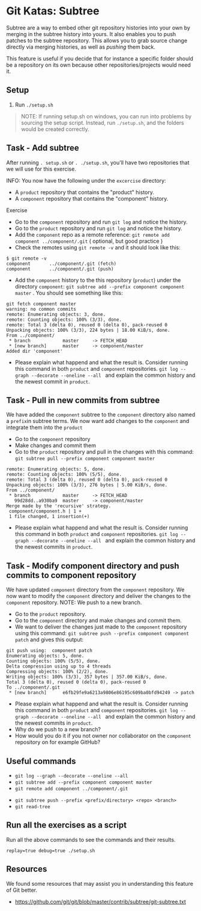 # Git Katas: Subtree

Subtree are a way to embed other git repository histories into your own by merging in the subtree history into yours. It also enables you to push patches to the subtree repository. This allows you to grab source change directly via merging histories, as well as _pushing_ them back.

This feature is useful if you decide that for instance a specific folder should be a repository on its own because other repositories/projects would need it.

## Setup

1. Run `./setup.sh`

> NOTE: If running setup.sh on windows, you can run into problems by sourcing the setup script. Instead, run `./setup.sh`, and the folders would be created correctly.

## Task - Add subtree

After running `. setup.sh` or `. ./setup.sh`, you'll have two repositories that we will use for this exercise.

INFO: You now have the following under the `excercise` directory:
* A `product` repository that contains the "product" history.
* A `component` repository that contains the "component" history.

Exercise
* Go to the `component` repository and run `git log` and notice the history.
* Go to the `product` repository and run `git log` and notice the history.
* Add the `component` repo as a remote reference: `git remote add component ../component/.git` ( optional, but good practice )
* Check the remotes using `git remote -v` and it should look like this:

```
$ git remote -v
component       ../component/.git (fetch)
component       ../component/.git (push)
```
* Add the `component` history to the this repository (`product`) under the directory `component`: `git subtree add --prefix component component master` . You should see something like this:
```
git fetch component master
warning: no common commits
remote: Enumerating objects: 3, done.
remote: Counting objects: 100% (3/3), done.
remote: Total 3 (delta 0), reused 0 (delta 0), pack-reused 0
Unpacking objects: 100% (3/3), 224 bytes | 18.00 KiB/s, done.
From ../component/
 * branch            master     -> FETCH_HEAD
 * [new branch]      master     -> component/master
Added dir 'component'
```
* Please explain what happend and what the result is. Consider running this command in both `product` and `component` repositories. `git log --graph --decorate --oneline --all
` and explain the common history and the newest commit in `product`.

## Task - Pull in new commits from subtree
We have added the `component` subtree to the `component` directory also named a `prefix`in subtree terms. We now want add changes to the `component` and integrate them into the `product`

* Go to the `component` repository
* Make changes and commit them
* Go to the `product` repository and pull in the changes with this command: `git subtree pull --prefix component component master`
```
remote: Enumerating objects: 5, done.
remote: Counting objects: 100% (5/5), done.
remote: Total 3 (delta 0), reused 0 (delta 0), pack-reused 0
Unpacking objects: 100% (3/3), 276 bytes | 5.00 KiB/s, done.
From ../component/
 * branch            master     -> FETCH_HEAD
   99d28dd..a930ba9  master     -> component/master
Merge made by the 'recursive' strategy.
 component/component.h | 1 +
 1 file changed, 1 insertion(+)
```
* Please explain what happend and what the result is. Consider running this command in both `product` and `component` repositories. `git log --graph --decorate --oneline --all
  ` and explain the common history and the newest commits in `product`.

## Task - Modify component directory and push commits to component repository
We have updated `component` directory from the `component` repository. We now want to modify the `component` directory and deliver the changes to the `component` repository. NOTE: We push to a new branch.

* Go to the `product` repository.
* Go to the `component` directory and make changes and commit them.
* We want to deliver the changes just made to the `component` repository using this command: `git subtree push --prefix component component patch` and gives this output:
```
git push using:  component patch
Enumerating objects: 5, done.
Counting objects: 100% (5/5), done.
Delta compression using up to 4 threads
Compressing objects: 100% (2/2), done.
Writing objects: 100% (3/3), 357 bytes | 357.00 KiB/s, done.
Total 3 (delta 0), reused 0 (delta 0), pack-reused 0
To ../component/.git
 * [new branch]      e6fb29fe9a6213a9806e86195c609ba0bfd94249 -> patch
```
* Please explain what happend and what the result is. Consider running this command in both `product` and `component` repositories. `git log --graph --decorate --oneline --all
    ` and explain the common history and the newest commits in `product`.
* Why do we push to a new branch?
* How would you do it if you not owner nor collaborator on the `component` repository on for example GitHub?

## Useful commands

* `git log --graph --decorate --oneline --all`
* `git subtree add --prefix component component master`
* `git remote add component ../component/.git`
- `git subtree push --prefix <prefix/directory> <repo> <branch>`
- `git read-tree`

## Run all the exercises as a script
Run all the above commands to see the commands and their results.
```
replay=true debug=true ./setup.sh
```

## Resources

We found some resources that may assist you in understanding this feature of Git better.
* https://github.com/git/git/blob/master/contrib/subtree/git-subtree.txt

